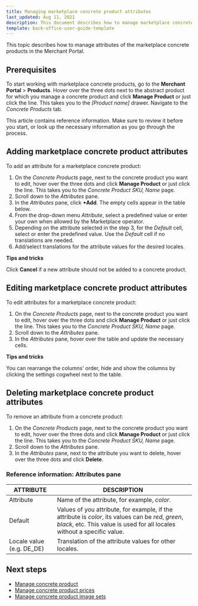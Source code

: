 ```yaml
---
title: Managing marketplace concrete product attributes
last_updated: Aug 11, 2021
description: This document describes how to manage marketplace concrete product attributes in the Merchant Portal.
template: back-office-user-guide-template
---
```


This topic describes how to manage attributes of the marketplace concrete products in the Merchant Portal.

## Prerequisites

To start working with marketplace concrete products, go to the **Merchant Portal** > **Products**.  Hover over the three dots next to the abstract product for which you manage a concrete product and click **Manage Product** or just click the line. This takes you to the *[Product name]* drawer. Navigate to the *Concrete Products* tab.

This article contains reference information. Make sure to review it before you start, or look up the necessary information as you go through the process.

## Adding marketplace concrete product attributes

To add an attribute for a marketplace concrete product:

1. On the *Concrete Products* page, next to the concrete product you want to edit, hover over the three dots and click **Manage Product** or just click the line. This takes you to the *Concrete Product SKU, Name* page.
2. Scroll down to the *Attributes* pane.
3. In the *Attributes* pane, click **+Add**. The empty cells appear in the table below.
4. From the drop-down menu *Attribute*, select a predefined value or enter your own when allowed by the Marketplace operator.
5. Depending on the attribute selected in the step 3, for the *Default* cell, select or enter the predefined value. Use the *Default* cell if no translations are needed.
6. Add/select translations for the attribute values for the desired locales.

**Tips and tricks**

Click **Cancel** if a new attribute should not be added to a concrete product.

## Editing marketplace concrete product attributes

To edit attributes for a marketplace concrete product:

1. On the *Concrete Products* page, next to the concrete product you want to edit, hover over the three dots and click **Manage Product** or just click the line. This takes you to the *Concrete Product SKU, Name* page.
2. Scroll down to the *Attributes* pane.
3. In the *Attributes* pane, hover over the table and update the necessary cells.

**Tips and tricks**

You can rearrange the columns' order, hide and show the columns by clicking the settings cogwheel next to the table.

## Deleting marketplace concrete product attributes

To remove an attribute from a concrete product:

1. On the *Concrete Products* page, next to the concrete product you want to edit, hover over the three dots and click **Manage Product** or just click the line. This takes you to the *Concrete Product SKU, Name* page.
2. Scroll down to the *Attributes* pane.
3. In the *Attributes* pane, next to the attribute you want to delete, hover over the three dots and click **Delete**.

### Reference information: Attributes pane

| ATTRIBUTE  | DESCRIPTION  |
| ------------------ | ------------------ |
| Attribute      | Name of the attribute, for example, *color*.                 |
| Default        | Values of you attribute, for example, if the attribute is *color*, its values can be *red*, *green*, *black*, etc. This value is used for all locales without a specific value. |
| Locale value (e.g. DE_DE) | Translation of the attribute values for other locales. |

## Next steps

- [Manage concrete product](/docs/marketplace/user/merchant-portal-user-guides/{{page.version}}/products/concrete-products/managing-marketplace-concrete-product.html)
- [Manage concrete product prices](/docs/marketplace/user/merchant-portal-user-guides/{{page.version}}/products/concrete-products/managing-marketplace-concrete-product-prices.html)
- [Manage concrete product image sets](/docs/marketplace/user/merchant-portal-user-guides/{{page.version}}/products/concrete-products/managing-marketplace-concrete-products-image-sets.html)
